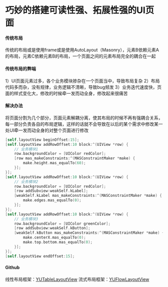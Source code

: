 # 巧妙的搭建可读性强、拓展性强的UI页面

#### 传统布局
传统的布局或是使用frame或是使用AutoLayout（Masonry），元素B依赖元素A的布局，元素C依赖元素B的布局，一个页面之间的元素布局完全的耦合在一起

#### 传统布局的弊端
1）UI页面元素过多，各个业务模块掺杂在一个页面当中，导致布局复杂
2）布局代码多而杂，没有规律，业务逻辑不清晰，导致bug频发
3）业务迭代速度快，页面的样式变化大，修改的时候牵一发而动全身，修改起来很痛苦

#### 解决办法
将页面分割为几个部分，页面元素解耦分离，使其布局的时候不再有强耦合关系，每一部分负责各自的布局逻辑，这样的话就不会导致在以后的某个需求中修改某一处UI牵一发而动全身的对整个页面进行修改

```objective-c
[self.layoutView beginOffset:15];
[self.layoutView addRowOffset:10 block:^(UIView *row) {
  	// 业务模块1
    row.backgroundColor = [UIColor redColor];
    [row mas_makeConstraints:^(MASConstraintMaker *make) {
        make.height.mas_equalTo(60);
    }];
}];
[self.layoutView addRowOffset:10 block:^(UIView *row) {
    // 业务模块2
    row.backgroundColor = [UIColor redColor];
    [row addSubview:weakSelf.kLabel];
    [weakSelf.kLabel mas_makeConstraints:^(MASConstraintMaker *make) {
        make.edges.mas_equalTo(0);
    }];
}];
[self.layoutView addRowOffset:10 block:^(UIView *row) {
    // 业务模块3
    row.backgroundColor = [UIColor greenColor];
    [row addSubview:weakSelf.kButton];
    [weakSelf.kButton mas_makeConstraints:^(MASConstraintMaker *make) {
        make.centerX.mas_equalTo(0);
        make.top.bottom.mas_equalTo(0);
    }];
}];
[self.layoutView endOffset:15];
```
#### Github
线性布局框架：[YUTableLayoutView](https://github.com/Yanyuxxxx/YUTableLayoutView)
流式布局框架：[YUFlowLayoutView](https://github.com/Yanyuxxxx/YUFlowLayoutView)